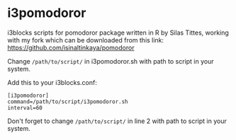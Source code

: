 # i3pomodoror

i3blocks scripts for pomodoror package written in R by Silas Tittes, working with my fork which can be downloaded from this link:  https://github.com/isinaltinkaya/pomodoror

Change `/path/to/script/` in i3pomodoror.sh with path to script in your system.

Add this to your i3blocks.conf:
```
[i3pomodoror]
command=/path/to/script/i3pomodoror.sh
interval=60
```

Don't forget to change `/path/to/script/` in line 2 with path to script in your system.
